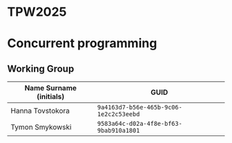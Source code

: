 # TPW2025
# Concurrent programming

## Working Group

| Name Surname (initials) | GUID                                     |
| ----------------------- | ---------------------------------------- |
| Hanna Tovstokora        | `9a4163d7-b56e-465b-9c06-1e2c2c53eebd` |
| Tymon Smykowski         | `9583a64c-d02a-4f8e-bf63-9bab910a1801` |
